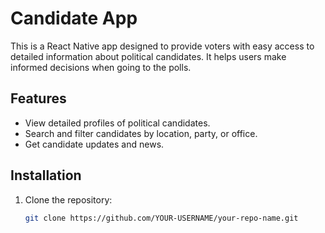 # Candidate App

This is a React Native app designed to provide voters with easy access to detailed information about political candidates. It helps users make informed decisions when going to the polls.

## Features
- View detailed profiles of political candidates.
- Search and filter candidates by location, party, or office.
- Get candidate updates and news.

## Installation
1. Clone the repository:
   ```bash
   git clone https://github.com/YOUR-USERNAME/your-repo-name.git
